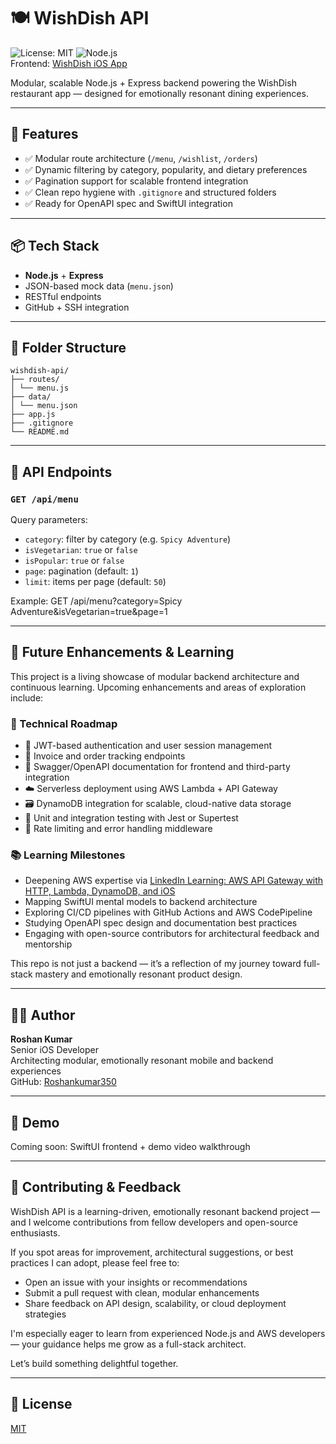 # 🍽️ WishDish API

![License: MIT](https://img.shields.io/badge/License-MIT-yellow.svg)
![Node.js](https://img.shields.io/badge/Node.js-Express-green)  
Frontend: [WishDish iOS App](https://github.com/Roshankumar350/wishdish-ios)

Modular, scalable Node.js + Express backend powering the WishDish restaurant app — designed for emotionally resonant dining experiences.

---

## 🚀 Features

- ✅ Modular route architecture (`/menu`, `/wishlist`, `/orders`)
- ✅ Dynamic filtering by category, popularity, and dietary preferences
- ✅ Pagination support for scalable frontend integration
- ✅ Clean repo hygiene with `.gitignore` and structured folders
- ✅ Ready for OpenAPI spec and SwiftUI integration

---

## 📦 Tech Stack

- **Node.js** + **Express**
- JSON-based mock data (`menu.json`)
- RESTful endpoints
- GitHub + SSH integration

---

## 📂 Folder Structure

```
wishdish-api/ 
├── routes/
│ └── menu.js
├── data/
│ └── menu.json 
├── app.js 
├── .gitignore 
└── README.md
```

---

## 🔌 API Endpoints

### `GET /api/menu`

Query parameters:
- `category`: filter by category (e.g. `Spicy Adventure`)
- `isVegetarian`: `true` or `false`
- `isPopular`: `true` or `false`
- `page`: pagination (default: `1`)
- `limit`: items per page (default: `50`)

Example:
GET /api/menu?category=Spicy Adventure&isVegetarian=true&page=1


---

## 🧠 Future Enhancements & Learning

This project is a living showcase of modular backend architecture and continuous learning. Upcoming enhancements and areas of exploration include:

### 🔧 Technical Roadmap
- 🔐 JWT-based authentication and user session management
- 🧾 Invoice and order tracking endpoints
- 📜 Swagger/OpenAPI documentation for frontend and third-party integration
- ☁️ Serverless deployment using AWS Lambda + API Gateway
- 🗃️ DynamoDB integration for scalable, cloud-native data storage
- 🧪 Unit and integration testing with Jest or Supertest
- 🚦 Rate limiting and error handling middleware

### 📚 Learning Milestones
- Deepening AWS expertise via [LinkedIn Learning: AWS API Gateway with HTTP, Lambda, DynamoDB, and iOS](https://www.linkedin.com/learning/aws-api-gateway-with-http-lambda-dynamodb-and-ios-24306413)
- Mapping SwiftUI mental models to backend architecture
- Exploring CI/CD pipelines with GitHub Actions and AWS CodePipeline
- Studying OpenAPI spec design and documentation best practices
- Engaging with open-source contributors for architectural feedback and mentorship

This repo is not just a backend — it’s a reflection of my journey toward full-stack mastery and emotionally resonant product design.


---

## 👨‍💻 Author

**Roshan Kumar**  
Senior iOS Developer  
Architecting modular, emotionally resonant mobile and backend experiences  
GitHub: [Roshankumar350](https://github.com/Roshankumar350)

---

## 📸 Demo

Coming soon: SwiftUI frontend + demo video walkthrough

---

## 🫱 Contributing & Feedback

WishDish API is a learning-driven, emotionally resonant backend project — and I welcome contributions from fellow developers and open-source enthusiasts.

If you spot areas for improvement, architectural suggestions, or best practices I can adopt, please feel free to:

- Open an issue with your insights or recommendations
- Submit a pull request with clean, modular enhancements
- Share feedback on API design, scalability, or cloud deployment strategies

I'm especially eager to learn from experienced Node.js and AWS developers — your guidance helps me grow as a full-stack architect.

Let’s build something delightful together.

---

## 📄 License

[MIT](LICENSE)

